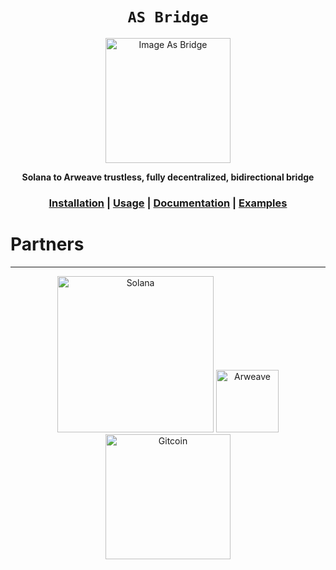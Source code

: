 <div align="center">

  <h1><code>AS Bridge</code></h1>

  <img src="https://github.com/developerfred/AS-bridge/blob/master/assets/brand.png" alt="Image As Bridge" width="200"/>

  <p>
    <strong>Solana to Arweave trustless, fully decentralized, bidirectional bridge</strong>
  </p>

  <p>
  </p>
  <h3>
        <a href="https://github.com/developerfred/AS-bridge#installation">Installation</a>
        <span> | </span>
        <a href="https://github.com/developerfred/AS-bridge#usage">Usage</a>
        <span> | </span>
        <a href="https://github.com/developerfred/AS-bridge/tree/master/docs#documentation">Documentation</a>
        <span> | </span>
        <a href="https://github.com/developerfred/AS-bridge#examples">Examples</a>
  </h3>
</div>

# Partners
--- 
<p align="center">
    <a href="https://github.com/solana-labs/"><img alt="Solana" src="https://i.imgur.com/OMnvVEz.png" width="250" /></a>
    <a href="https://github.com/ArweaveTeam"><img alt="Arweave" src="https://res-2.cloudinary.com/crunchbase-production/image/upload/c_lpad,h_170,w_170,f_auto,b_white,q_auto:eco/kjukr170sarug8xhp9pk" width="100"></a>
    <a href="https://github.com/gitcoinweb/"><img alt="Gitcoin" src="https://objectbox.io/wordpress/wp-content/uploads/2018/08/gitcoin-github-open-source-blockchain.png" width="200"></a>
</p>

